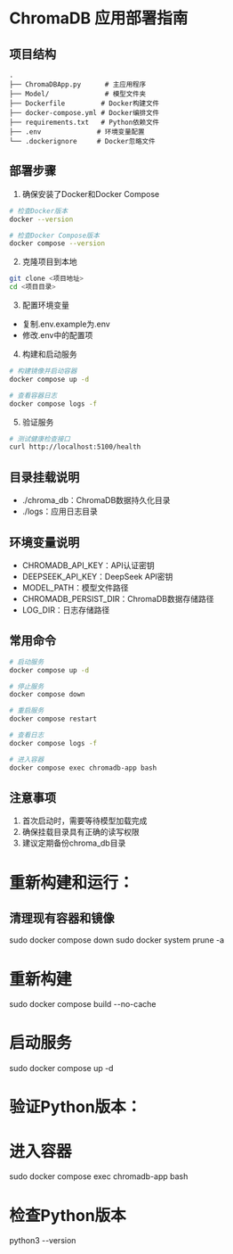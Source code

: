 # ChromaDB 应用部署指南

## 项目结构
```
.
├── ChromaDBApp.py      # 主应用程序
├── Model/              # 模型文件夹
├── Dockerfile         # Docker构建文件
├── docker-compose.yml # Docker编排文件
├── requirements.txt   # Python依赖文件
├── .env              # 环境变量配置
└── .dockerignore     # Docker忽略文件
```

## 部署步骤

1. 确保安装了Docker和Docker Compose
```bash
# 检查Docker版本
docker --version

# 检查Docker Compose版本
docker compose --version
```

2. 克隆项目到本地
```bash
git clone <项目地址>
cd <项目目录>
```

3. 配置环境变量
- 复制.env.example为.env
- 修改.env中的配置项

4. 构建和启动服务
```bash
# 构建镜像并启动容器
docker compose up -d

# 查看容器日志
docker compose logs -f
```

5. 验证服务
```bash
# 测试健康检查接口
curl http://localhost:5100/health
```

## 目录挂载说明
- ./chroma_db：ChromaDB数据持久化目录
- ./logs：应用日志目录

## 环境变量说明
- CHROMADB_API_KEY：API认证密钥
- DEEPSEEK_API_KEY：DeepSeek API密钥
- MODEL_PATH：模型文件路径
- CHROMADB_PERSIST_DIR：ChromaDB数据存储路径
- LOG_DIR：日志存储路径

## 常用命令
```bash
# 启动服务
docker compose up -d

# 停止服务
docker compose down

# 重启服务
docker compose restart

# 查看日志
docker compose logs -f

# 进入容器
docker compose exec chromadb-app bash
```

## 注意事项
1. 首次启动时，需要等待模型加载完成
2. 确保挂载目录具有正确的读写权限
3. 建议定期备份chroma_db目录 




# 重新构建和运行：
## 清理现有容器和镜像
sudo docker compose down
sudo docker system prune -a

# 重新构建
sudo docker compose build --no-cache

# 启动服务
sudo docker compose up -d

# 验证Python版本：
# 进入容器
sudo docker compose exec chromadb-app bash

# 检查Python版本
python3 --version